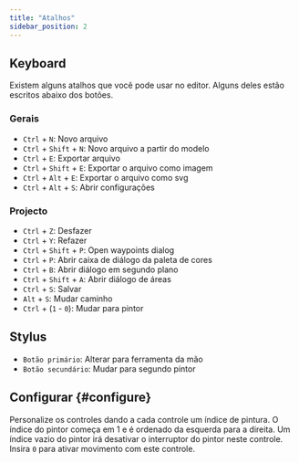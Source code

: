 ```yaml
---
title: "Atalhos"
sidebar_position: 2
---
```



## Keyboard

Existem alguns atalhos que você pode usar no editor. Alguns deles estão escritos abaixo dos botões.

### Gerais

* `Ctrl` + `N`: Novo arquivo
* `Ctrl` + `Shift` + `N`: Novo arquivo a partir do modelo
* `Ctrl` + `E`: Exportar arquivo
* `Ctrl` + `Shift` + `E`: Exportar o arquivo como imagem
* `Ctrl` + `Alt` + `E`: Exportar o arquivo como svg
* `Ctrl` + `Alt` + `S`: Abrir configurações

### Projecto

* `Ctrl` + `Z`: Desfazer
* `Ctrl` + `Y`: Refazer
* `Ctrl` + `Shift` + `P`: Open waypoints dialog
* `Ctrl` + `P`: Abrir caixa de diálogo da paleta de cores
* `Ctrl` + `B`: Abrir diálogo em segundo plano
* `Ctrl` + `Shift` + `A`: Abrir diálogo de áreas
* `Ctrl` + `S`: Salvar
* `Alt` + `S`: Mudar caminho
* `Ctrl` + (`1` - `0`): Mudar para pintor

## Stylus

* `Botão primário`: Alterar para ferramenta da mão
* `Botão secundário`: Mudar para segundo pintor

## Configurar {#configure}

Personalize os controles dando a cada controle um índice de pintura. O índice do pintor começa em 1 e é ordenado da esquerda para a direita. Um índice vazio do pintor irá desativar o interruptor do pintor neste controle. Insira `0` para ativar movimento com este controle.
